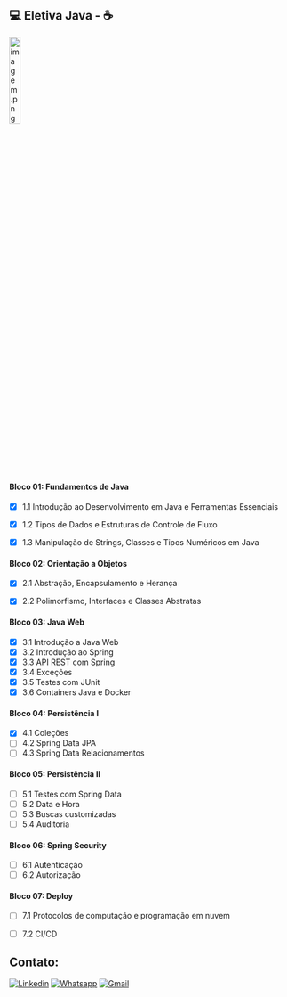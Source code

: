 ## 💻️ Eletiva Java - ☕

<img src="https://media2.giphy.com/media/e6w3i2arfjIoI8hWy0/giphy.gif?cid=ecf05e47zwr41l2zle2hgii85qd0ott15xy1ue058qpqlopt&rid=giphy.gif&ct=g" alt="imagem.png" style="width: 20%;"> <br>

#### Bloco 01: Fundamentos de Java

 - [x] 1.1  Introdução ao Desenvolvimento em Java e Ferramentas Essenciais
 - [x] 1.2  Tipos de Dados e Estruturas de Controle de Fluxo
 - [x] 1.3  Manipulação de Strings, Classes e Tipos Numéricos em Java


#### Bloco 02: Orientação a Objetos

 - [x] 2.1  Abstração, Encapsulamento e Herança
 - [x] 2.2  Polimorfismo, Interfaces e Classes Abstratas
 

#### Bloco 03: Java Web

 - [x] 3.1  Introdução a Java Web
 - [x] 3.2  Introdução ao Spring
 - [x] 3.3  API REST com Spring
 - [x] 3.4  Exceções
 - [x] 3.5  Testes com JUnit
 - [x] 3.6  Containers Java e Docker

#### Bloco 04: Persistência I

 - [x] 4.1  Coleções
 - [ ] 4.2  Spring Data JPA
 - [ ] 4.3  Spring Data Relacionamentos

 #### Bloco 05: Persistência II

 - [ ] 5.1  Testes com Spring Data
 - [ ] 5.2  Data e Hora
 - [ ] 5.3  Buscas customizadas
 - [ ] 5.4  Auditoria

#### Bloco 06: Spring Security

 - [ ] 6.1  Autenticação
 - [ ] 6.2  Autorização

#### Bloco 07: Deploy

 - [ ] 7.1  Protocolos de computação e programação em nuvem
 - [ ] 7.2  CI/CD


## Contato:

[![Linkedin](https://img.shields.io/badge/LinkedIn-0077B5?style=for-the-badge&logo=linkedin&logoColor=white)](https://www.linkedin.com/in/varela-thierry/)
[![Whatsapp](https://img.shields.io/badge/WhatsApp-25D366?style=for-the-badge&logo=whatsapp&logoColor=white)](https://wa.me/41999240022)
[![Gmail](https://img.shields.io/badge/Gmail-D14836?style=for-the-badge&logo=gmail&logoColor=white)](mailto:varelathierry@gmail.com)
